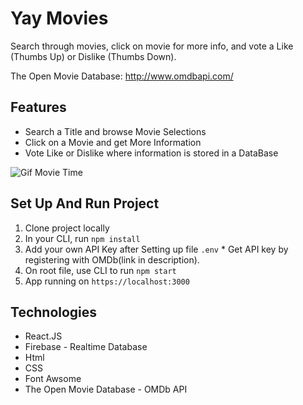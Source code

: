 # Yay Movies

Search through movies, click on movie for more info, and vote a Like (Thumbs Up) or Dislike (Thumbs Down).

The Open Movie Database: http://www.omdbapi.com/

## Features

- Search a Title and browse Movie Selections
- Click on a Movie and get More Information
- Vote Like or Dislike where information is stored in a DataBase

![Gif Movie Time](./public/Movie-Time.gif)

## Set Up And Run Project

1. Clone project locally
2. In your CLI, run `npm install`
3. Add your own API Key after Setting up file `.env` 
\* Get API key by registering with OMDb(link in description).
4. On root file, use CLI to run `npm start`
5. App running on `https://localhost:3000`

## Technologies

- React.JS
- Firebase - Realtime Database
- Html
- CSS
- Font Awsome
- The Open Movie Database - OMDb API



